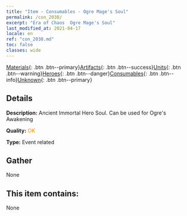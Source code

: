 ```yaml
---
title: "Item - Consumables - Ogre Mage's Soul"
permalink: /con_2038/
excerpt: "Era of Chaos  Ogre Mage's Soul"
last_modified_at: 2021-04-17
locale: en
ref: "con_2038.md"
toc: false
classes: wide
---
```

 [Materials](/Items/){: .btn .btn--primary}[Artifacts](/Items/Artifacts/){: .btn .btn--success}[Units](/Items/Units/){: .btn .btn--warning}[Heroes](/Items/Heroes/){: .btn .btn--danger}[Consumables](/Items/Consumables/){: .btn .btn--info}[Unknown](/Items/Unknown/){: .btn .btn--primary}

## Details
 **Description:** Ancient Immortal Hero Soul. Can be used for Ogre's Awakening

 **Quality:** <span style="color: #FF8C00">OK</span>

 **Type:** Event related

## Gather

  None

## This item contains:

  None

